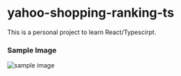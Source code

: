 # yahoo-shopping-ranking-ts
This is a personal project to learn React/Typescirpt.


### Sample Image
![sample image](https://user-images.githubusercontent.com/38511359/83324199-7e206f80-a25b-11ea-9835-385221880b91.png)
